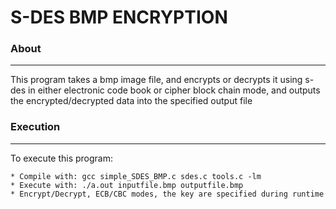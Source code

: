 # S-DES BMP ENCRYPTION

### About

---

This program takes a bmp image file, and encrypts or decrypts it using s-des in either 
electronic code book or cipher block chain mode, and outputs the encrypted/decrypted
data into the specified output file

### Execution

---

To execute this program:

    * Compile with: gcc simple_SDES_BMP.c sdes.c tools.c -lm
    * Execute with: ./a.out inputfile.bmp outputfile.bmp
    * Encrypt/Decrypt, ECB/CBC modes, the key are specified during runtime
